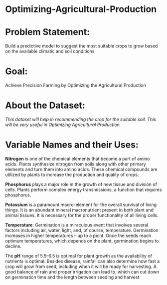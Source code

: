 # Optimizing-Agricultural-Production

# Problem Statement:
Build a predictive model to suggest the most suitable crops to grow based on the available climatic and soil conditions

# Goal:
Achieve Precision Farming by Optimizing the Agricultural Production

# About the Dataset:
_This dataset will help in recommending the crop for the suitable soil. This will be very useful in Optimizing Agricultural Production._

# Variable Names and their Uses:
**Nitrogen** is one of the chemical elements that become a part of amino acids. Plants synthesize nitrogen from soils along with other primary elements and turn them into amino acids. These chemical compounds are utilized by plants to increase the production and quality of crops.

**Phosphorus** plays a major role in the growth of new tissue and division of cells. Plants perform complex energy transmissions, a function that requires phosphorus.

**Potassium** is a paramount macro-element for the overall survival of living things. It is an abundant mineral macronutrient present in both plant and animal tissues. It is necessary for the proper functionality of all living cells.

**Temperature**: Germination is a miraculous event that involves several factors including air, water, light, and, of course, temperature. Germination increases in higher temperatures – up to a point. Once the seeds reach optimum temperatures, which depends on the plant, germination begins to decline.

The **pH** range of 5.5–6.5 is optimal for plant growth as the availability of nutrients is optimal. Besides disease, rainfall can also determine how fast a crop will grow from seed, including when it will be ready for harvesting. A good balance of rain and proper irrigation can lead to, which can cut down on germination time and the length between seeding and harvest

